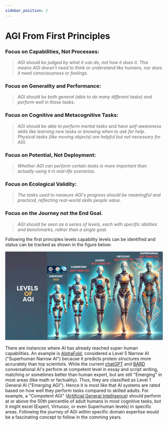 ```yaml
---
sidebar_position: 2
---
```


# AGI From First Principles 

### Focus on Capabilities, Not Processes: 
>*AGI should be judged by what it can do, not how it does it. This means AGI doesn't need to think or understand like humans, nor does it need consciousness or feelings*.

### Focus on Generality and Performance: 
>*AGI should be both general (able to do many different tasks) and perform well in those tasks*.

### Focus on Cognitive and Metacognitive Tasks: 
>*AGI should be able to perform mental tasks and have self-awareness skills like learning new tasks or knowing when to ask for help. Physical tasks (like moving objects) are helpful but not necessary for AGI.*

### Focus on Potential, Not Deployment: 
>*Whether AGI can perform certain tasks is more important than actually using it in real-life scenarios*.

### Focus on Ecological Validity: 
>*The tasks used to measure AGI's progress should be meaningful and practical, reflecting real-world skills people value.*

### Focus on the Journey not the End Goal. 
>*AGI should be seen as a series of levels, each with specific abilities and benchmarks, rather than a single goal.*


Following the first principles levels capability levels can be identified and status can be tracked as shown in the figure below:

![Capability Levels of AGI ](../../../static/img/meme/LevelsOfAGI.png 'AGI Capability Levels ')

There are instances where AI has already reached super-human capabilities. An example is [AlphaFold](https://alphafold.ebi.ac.uk/), considered a Level 5 Narrow AI ("Superhuman Narrow AI") because it predicts protein structures more accurately than top scientists. While the current [chatGPT](https://chat.openai.com/) and [BARD](https://bard.google.com/?utm_source=sem&utm_medium=paid-media&utm_campaign=q4enUS_sem7&gclid=CjwKCAiAvJarBhA1EiwAGgZl0LAA1YZ6HTMrTZ3u7_sRtJqk-o6OdsDcYWxW9kPY4U6a9aATK-5a5RoCYmUQAvD_BwE) conversational AI's perform at competent level in essay and script writing, matching or sometimes better than human expert, but are still "Emerging" in most areas (like math or factuality). Thus, they are classified as Level 1 General AI ("Emerging AGI").
Hence it is most like that AI systems are rated based on how well they perform tasks compared to skilled adults. For example, a "Competent AGI" ([Artificial General Intelligence](https://arxiv.org/pdf/2311.02462.pdf)) should perform at or above the 50th percentile of adult humans in most cognitive tasks, but it might excel (Expert, Virtuoso, or even Superhuman levels) in specific areas.
Following the journey of AGI within specific domain expertise would be a fascinating concept to follow in the comming years.